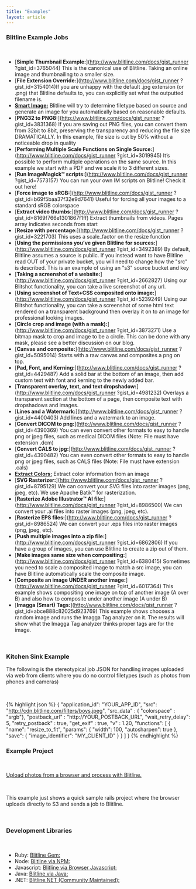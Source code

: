 ```yaml
---
title: "Examples"
layout: article
---
```


### Blitline Example Jobs

<br/>

- [**Simple Thumbnail Example:**](http://www.blitline.com/docs/gist_runner
?gist_id=3765044)	This is the canonical use of Blitline. Taking an online image and thumbnailing to a smaller size.
- [**File Extension Override:**](http://www.blitline.com/docs/gist_runner
?gist_id=3154014)If you are unhappy with the default .jpg extension (or .png) that Blitline defaults to, you can explicitly set what the outputted filename is.
- [**Smart Image:**](http://www.blitline.com//docs/gist_runner?gist_id=9815ed4c3c98725c8032) Blitline will try to determine filetype based on source and generate an image for you automatically based on reasonable defaults.
- [**PNG32 to PNG8:**](http://www.blitline.com/docs/gist_runner
?gist_id=3831368)	If you are saving out PNG files, you can convert them from 32bit to 8bit, preserving the transparency and reducing the file size DRAMATICALLY. In this example, file size is cut by 50% without a noticeable drop in quality
- [**Performing Multiple Scale Functions on Single Source:**](http://www.blitline.com/docs/gist_runner
?gist_id=3019945)	It’s possible to perform multiple operations on the same source. In this example we start with a PDF and we scale it to 3 different sizes.
- [**Run ImageMagick™ scripts:**](http://www.blitline.com/docs/gist_runner
?gist_id=7573157)	You can run your own IM scripts on Blitline! Check it out here!
- [**Force image to sRGB:**](http://www.blitline.com/docs/gist_runner
?gist_id=b69f5baa37f32e9d7641)	Useful for forcing all your images to a standard sRGB colorspace
- [**Extract video thumbs:**](http://www.blitline.com/docs/gist_runner
?gist_id=8169f766e1301867f1ff)	Extract thumbnails from videos. Pages array indicates seconds from start
- [**Resize with percentage:**](http://www.blitline.com/docs/gist_runner
?gist_id=3221703)	This uses a scale_factor on the resize function
- [**Using the permissions you’ve given Blitline for sources:**](http://www.blitline.com/docs/gist_runner
?gist_id=3492389)	By default, Blitline assumes a source is public. If you instead want to have Blitline read OUT of your private bucket, you will need to change how the "src" is described. This is an example of using an "s3" source bucket and key
- [**Taking a screenshot of a website:**](http://www.blitline.com/docs/gist_runner
?gist_id=2662827)	Using our Blitshot functionality, you can take a live screenshot of any url.
- [**Using screenshot of Text+CSS composited onto image:**](http://www.blitline.com/docs/gist_runner
?gist_id=5239249)	Using our Blitshot functionality, you can take a screenshot of some html text rendered on a transparent background then overlay it on to an image for professional looking images.
- [**Circle crop and image (with a mask):**](http://www.blitline.com/docs/gist_runner
?gist_id=3873271)	Use a bitmap mask to crop and image to be a circle. This can be done with any mask, please see a better discussion on our blog.
- [**Canvas and composite:**](http://www.blitline.com/docs/gist_runner
?gist_id=5095014)	Starts with a raw canvas and composites a png on top.
- [**Pad, Font, and Kerning:**](http://www.blitline.com/docs/gist_runner
?gist_id=4429487)	Add a solid bar at the bottom of an image, then add custom text with font and kerning to the newly added bar.
- [**Transparent overlay, text, and text dropshadow:**](http://www.blitline.com/docs/gist_runner
?gist_id=4981232)	Overlays a transparent section at the bottom of a page, then composite text with dropshadows and images.
- [**Lines and a Watermark:**](http://www.blitline.com/docs/gist_runner
?gist_id=4400403)	Add lines and a watermark to an image.
- [**Convert DICOM to png:**](http://www.blitline.com/docs/gist_runner
?gist_id=4390369)	You can even convert other formats to easy to handle png or jpeg files, such as medical DICOM files (Note: File must have extension .dcm)
- [**Convert CALS to jpg:**](http://www.blitline.com/docs/gist_runner
?gist_id=4390482)	You can even convert other formats to easy to handle png or jpeg files, such as CALS files (Note: File must have extension .cals)
- [**Extract Colors:**](http://www.blitline.com/docs/gist_runner?gist_id=ef6e757f5877d006d222) Extract color information from an image
- [**SVG Rasterizer:**](http://www.blitline.com/docs/gist_runner
?gist_id=8795129)	We can convert your SVG files into raster images (png, jpeg, etc). We use Apache Batik™ for rasterization.
- [**Rasterize Adobe Illustrator™ AI file:**](http://www.blitline.com/docs/gist_runner
?gist_id=8986500)	We can convert your .ai files into raster images (png, jpeg, etc).
- [**Rasterize EPS files:**](http://www.blitline.com/docs/gist_runner
?gist_id=8986524)	We can convert your .eps files into raster images (png, jpeg, etc).
- [**Push multiple images into a zip file:**](http://www.blitline.com/docs/gist_runner
?gist_id=6862806)	If you have a group of images, you can use Blitline to create a zip out of them.
- [**Make images same size when compositing:**](http://www.blitline.com/docs/gist_runner
?gist_id=6380415)	Sometimes you need to scale a composited image to match a src image, you can have Blitline automatically scale the composite image.
- [**Composite an image UNDER another image:**](http://www.blitline.com/docs/gist_runner
?gist_id=6017364)	This example shows compositing one image on top of another image (A over B) and also how to composite under another image (A under B)
- [**Imagga (Smart) Tags:**](http://www.blitline.com/docs/gist_runner
?gist_id=abce888c82025d923769)	This example shows chooses a random image and runs the Imagga Tag analyzer on it. The results will show what the Imagga Tag analyzer thinks proper tags are for the image.
 
<br/>

### Kitchen Sink Example

The following is the stereotypical job JSON for handling images uploaded via web from clients where you do no control filetypes (such as photos from phones and cameras)

<br/>

{% highlight json %}
{
    "application_id": "YOUR_APP_ID",
    "src": "http://cdn.blitline.com/filters/boys.jpeg",
    "src_data" : { "colorspace" : "srgb"},
    "postback_url" : "http://YOUR_POSTBACK_URL",
    "wait_retry_delay": 5,
    "retry_postback" : true,
    "get_exif" : true,
    "v" : 1.20,
    "functions": [
        {
            "name": "resize_to_fit",
            "params": {
                "width": 100,
                "autosharpen": true
            },
            "save": {
                "image_identifier": "MY_CLIENT_ID"
            }
        }
    ]
}
{% endhighlight %}

### Example Project

<br/>

[Upload photos from a browser and process with Blitline.
](https://github.com/blitline-dev/blitquick)

<br/>

This example just shows a quick sample rails project where the browser uploads directly to S3 and sends a job to Blitline. 

<br/>

### Development Libraries

<br/>

- Ruby: [Blitline Gem:](https://github.com/blitline-dev/blitline)
- Node: [Blitline via NPM:](https://github.com/blitline-dev/simple_blitline_node)
- Javascript: [Blitline via Browser Javascript:](https://github.com/blitline-dev/simple_blitline_node)
- Java: [Blitline via Java:](https://github.com/chrylis/blitline-java-client)
- .NET: [Blitline.NET  (Community Maintained):](https://github.com/chrylis/blitline-java-client)
